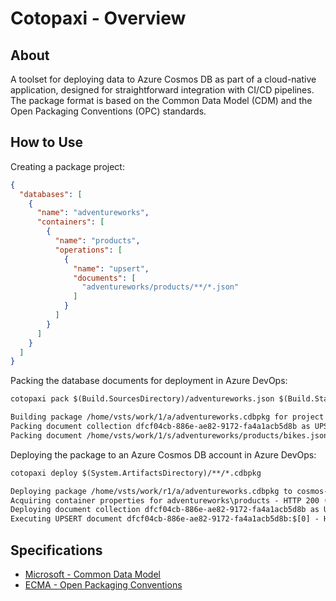 # Cotopaxi - Overview

<p />

## About

<p />

A toolset for deploying data to Azure Cosmos DB as part of a cloud-native application, designed for straightforward integration with CI/CD pipelines. The package format is based on the Common Data Model (CDM) and the Open Packaging Conventions (OPC) standards.

<p />

## How to Use

<p />

Creating a package project:

<p />

```json
{
  "databases": [
    {
      "name": "adventureworks",
      "containers": [
        {
          "name": "products",
          "operations": [
            {
              "name": "upsert",
              "documents": [
                "adventureworks/products/**/*.json"
              ]
            }
          ]
        }
      ]
    }
  ]
}
```

<p />

Packing the database documents for deployment in Azure DevOps:

<p />

```txt
cotopaxi pack $(Build.SourcesDirectory)/adventureworks.json $(Build.StagingDirectory)/adventureworks.cdbpkg

Building package /home/vsts/work/1/a/adventureworks.cdbpkg for project /home/vsts/work/1/s/adventureworks.json
Packing document collection dfcf04cb-886e-ae82-9172-fa4a1acb5d8b as UPSERT operations in adventureworks\products
Packing document /home/vsts/work/1/s/adventureworks/products/bikes.json:$[0]
```

<p />

Deploying the package to an Azure Cosmos DB account in Azure DevOps:

<p />

```txt
cotopaxi deploy $(System.ArtifactsDirectory)/**/*.cdbpkg

Deploying package /home/vsts/work/r1/a/adventureworks.cdbpkg to cosmos-adventureworks
Acquiring container properties for adventureworks\products - HTTP 200 (2 RU)
Deploying document collection dfcf04cb-886e-ae82-9172-fa4a1acb5d8b as UPSERT operations in adventureworks\products
Executing UPSERT document dfcf04cb-886e-ae82-9172-fa4a1acb5d8b:$[0] - HTTP 200 (10.29 RU)
```

<p />

## Specifications

<p />

- [Microsoft - Common Data Model](https://learn.microsoft.com/en-us/common-data-model)
- [ECMA - Open Packaging Conventions](https://ecma-international.org/publications-and-standards/standards/ecma-376)
